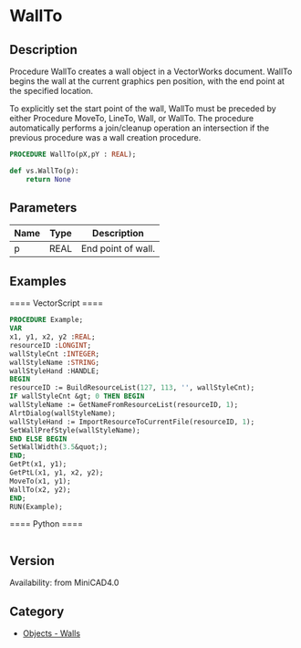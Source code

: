 # WallTo

## Description
Procedure WallTo creates a wall object in a VectorWorks document. WallTo begins the wall at the current graphics pen position, with the end point at the specified location.

To explicitly set the start point of the wall, WallTo must be preceded by either Procedure MoveTo, LineTo, Wall, or WallTo. The procedure automatically performs a join/cleanup operation an intersection if the previous procedure was a wall creation procedure.

```pascal
PROCEDURE WallTo(pX,pY : REAL);
```

```python
def vs.WallTo(p):
    return None
```

## Parameters
|Name|Type|Description|
|---|---|---|
|p|REAL|End point of wall.|

## Examples
==== VectorScript ====
```pascal
PROCEDURE Example;
VAR
x1, y1, x2, y2 :REAL;
resourceID :LONGINT;
wallStyleCnt :INTEGER;
wallStyleName :STRING;
wallStyleHand :HANDLE;
BEGIN
resourceID := BuildResourceList(127, 113, '', wallStyleCnt);
IF wallStyleCnt &gt; 0 THEN BEGIN
wallStyleName := GetNameFromResourceList(resourceID, 1);
AlrtDialog(wallStyleName);
wallStyleHand := ImportResourceToCurrentFile(resourceID, 1);
SetWallPrefStyle(wallStyleName);
END ELSE BEGIN
SetWallWidth(3.5&quot;);
END;
GetPt(x1, y1);
GetPtL(x1, y1, x2, y2);
MoveTo(x1, y1);
WallTo(x2, y2);
END;
RUN(Example);
```
==== Python ====
```python

```

## Version
Availability: from MiniCAD4.0

## Category
* [Objects - Walls](../Categories/Objects%20-%20Walls.md)
